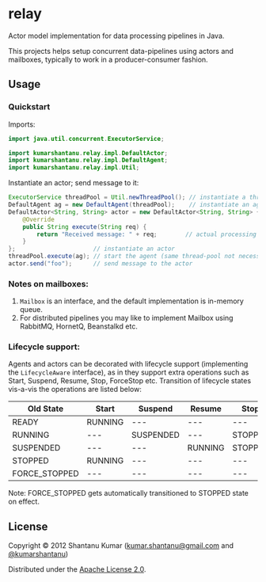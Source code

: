 # relay

Actor model implementation for data processing pipelines in Java.

This projects helps setup concurrent data-pipelines using actors and mailboxes,
typically to work in a producer-consumer fashion.


## Usage


### Quickstart

Imports:

```java
import java.util.concurrent.ExecutorService;

import kumarshantanu.relay.impl.DefaultActor;
import kumarshantanu.relay.impl.DefaultAgent;
import kumarshantanu.relay.impl.Util;
```

Instantiate an actor; send message to it:

```java
ExecutorService threadPool = Util.newThreadPool(); // instantiate a thread-pool
DefaultAgent ag = new DefaultAgent(threadPool);    // instantiate an agent
DefaultActor<String, String> actor = new DefaultActor<String, String> {
    @Override
    public String execute(String req) {
        return "Received message: " + req;        // actual processing here
    }
};                      // instantiate an actor
threadPool.execute(ag); // start the agent (same thread-pool not necessary)
actor.send("foo");      // send message to the actor
```

### Notes on mailboxes:

1. `Mailbox` is an interface, and the default implementation is in-memory queue.
2. For distributed pipelines you may like to implement Mailbox using RabbitMQ,
   HornetQ, Beanstalkd etc.


### Lifecycle support:

Agents and actors can be decorated with lifecycle support (implementing the
`LifecycleAware` interface), as in they support extra operations such as Start,
Suspend, Resume, Stop, ForceStop etc. Transition of lifecycle states vis-a-vis
the operations are listed below:

|  Old State   | Start   | Suspend   | Resume  |  Stop   |   ForceStop   |
|--------------|---------|-----------|---------|---------|---------------|
|READY         | RUNNING |    ---    |   ---   |   ---   |      ---      |
|RUNNING       |   ---   | SUSPENDED |   ---   | STOPPED | FORCE_STOPPED |
|SUSPENDED     |   ---   |    ---    | RUNNING | STOPPED | FORCE_STOPPED |
|STOPPED       | RUNNING |    ---    |   ---   |   ---   |      ---      |
|FORCE_STOPPED |   ---   |    ---    |   ---   |   ---   |      ---      |


Note: FORCE_STOPPED gets automatically transitioned to STOPPED state on effect.


## License

Copyright © 2012 Shantanu Kumar
([kumar.shantanu@gmail.com](mailto:kumar.shantanu@gmail.com) and
[@kumarshantanu](http://twitter.com/#!/kumarshantanu))

Distributed under the [Apache License 2.0](http://www.apache.org/licenses/LICENSE-2.0.html).
